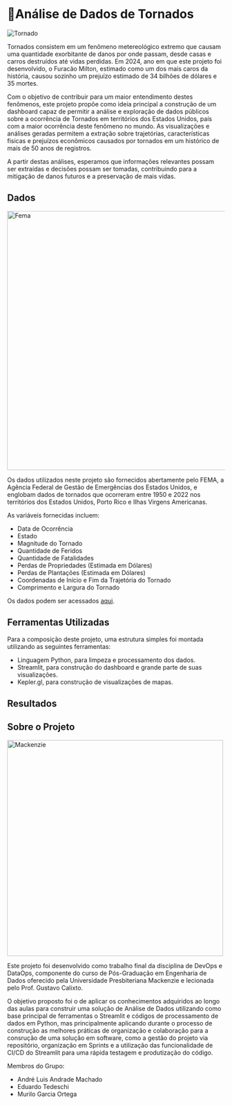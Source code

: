 # 🔎Análise de Dados de Tornados

![Tornado](https://blogger.googleusercontent.com/img/b/R29vZ2xl/AVvXsEggMzfrIJ4_RGzPEqaBxtuwHYpGbtxUNzXc9n00Jv3YLmL90GCBzrJZuAQW9WMcm4Rt15JweSuwB8Mcbtaq89e5itCHlbYHuz8rzfazVB2mpaw2xT7IBPg5KxeA7Cdk0WJT1HBiUMeCqfQ/s640/Mike-Hollingshead_Tornado_1.gif)

Tornados consistem em um fenômeno metereológico extremo que causam uma quantidade exorbitante de danos por onde passam, desde casas e carros destruídos até vidas perdidas. Em 2024, ano em que este projeto foi desenvolvido, o Furacão Milton, estimado como um dos mais caros da história, causou sozinho um prejuízo estimado de 34 bilhões de dólares e 35 mortes.

Com o objetivo de contribuir para um maior entendimento destes fenômenos, este projeto propõe como ideia principal a construção de um dashboard capaz de permitir a análise e exploração de dados públicos sobre a ocorrência de Tornados em territórios dos Estados Unidos, país com a maior ocorrência deste fenômeno no mundo. As visualizações e análises geradas permitem a extração sobre trajetórias, características fisicas e prejuízos econômicos causados por tornados em um histórico de mais de 50 anos de registros. 

A partir destas análises, esperamos que informações relevantes possam ser extraídas e decisões possam ser tomadas, contribuindo para a mitigação de danos futuros e a preservação de mais vidas.

## Dados

<img src="https://www.fema.gov/profiles/femad8_gov/themes/fema_uswds/images/fema-logo-blue.svg" alt="Fema" width="600"/>

Os dados utilizados neste projeto são fornecidos abertamente pelo FEMA, a Agência Federal de Gestão de Emergências dos Estados Unidos, e englobam dados de tornados que ocorreram entre 1950 e 2022 nos territórios dos Estados Unidos, Porto Rico e Ilhas Virgens Americanas.

As variáveis fornecidas incluem:
- Data de Ocorrência
- Estado
- Magnitude do Tornado
- Quantidade de Feridos
- Quantidade de Fatalidades
- Perdas de Propriedades (Estimada em Dólares)
- Perdas de Plantações (Estimada em Dólares)
- Coordenadas de Início e Fim da Trajetória do Tornado
- Comprimento e Largura do Tornado

Os dados podem ser acessados [aqui](https://gis-fema.hub.arcgis.com/datasets/fedmaps::tornado-tracks-1/about).

## Ferramentas Utilizadas

Para a composição deste projeto, uma estrutura simples foi montada utilizando as seguintes ferramentas:
- Linguagem Python, para limpeza e processamento dos dados.
- Streamlit, para construção do dashboard e grande parte de suas visualizações.
- Kepler.gl, para construção de visualizações de mapas.

## Resultados

## Sobre o Projeto

<img src="https://logodownload.org/wp-content/uploads/2017/09/mackenzie-logo.png" alt="Mackenzie" width="500"/>

Este projeto foi desenvolvido como trabalho final da disciplina de DevOps e DataOps, componente do curso de Pós-Graduação em Engenharia de Dados oferecido pela Universidade Presbiteriana Mackenzie e lecionada pelo Prof. Gustavo Calixto.

O objetivo proposto foi o de aplicar os conhecimentos adquiridos ao longo das aulas para construir uma solução de Análise de Dados utilizando como base principal de ferramentas o Streamlit e códigos de processamento de dados em Python, mas principalmente aplicando durante o processo de construção as melhores práticas de organização e colaboração para a consrução de uma solução em software, como a gestão do projeto via repositório, organização em Sprints e a utilização das funcionalidade de CI/CD do Streamlit para uma rápida testagem e produtização do código.

Membros do Grupo:
- André Luis Andrade Machado
- Eduardo Tedeschi
- Murilo Garcia Ortega
